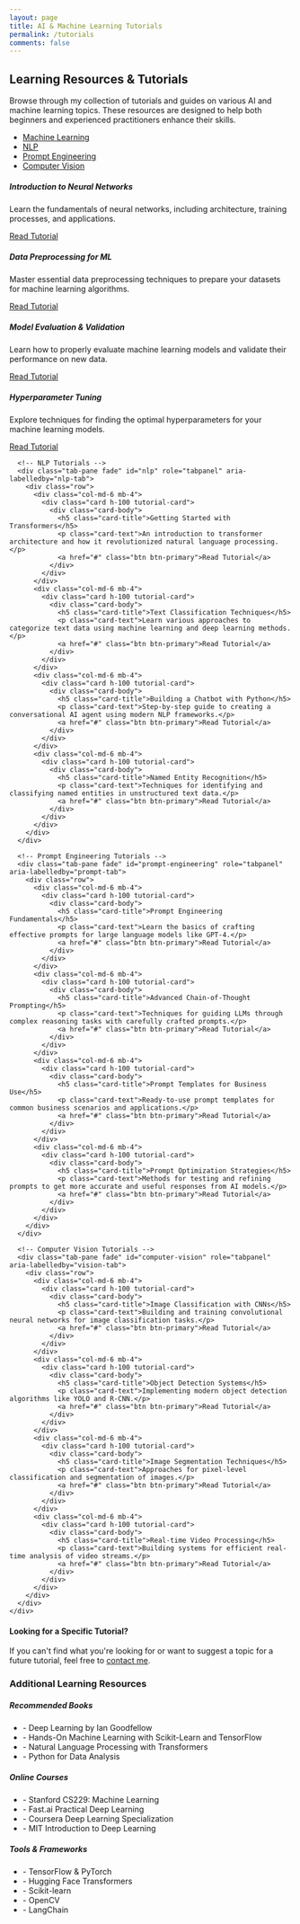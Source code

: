 ```yaml
---
layout: page
title: AI & Machine Learning Tutorials
permalink: /tutorials
comments: false
---
```


<div class="row justify-content-between">
<div class="col-md-12">

<h2>Learning Resources & Tutorials</h2>
<p>Browse through my collection of tutorials and guides on various AI and machine learning topics. These resources are designed to help both beginners and experienced practitioners enhance their skills.</p>

<div class="card mb-5">
  <div class="card-header">
    <ul class="nav nav-tabs card-header-tabs" id="tutorial-tabs" role="tablist">
      <li class="nav-item">
        <a class="nav-link active" id="ml-tab" data-bs-toggle="tab" href="#machine-learning" role="tab" aria-controls="machine-learning" aria-selected="true">Machine Learning</a>
      </li>
      <li class="nav-item">
        <a class="nav-link" id="nlp-tab" data-bs-toggle="tab" href="#nlp" role="tab" aria-controls="nlp" aria-selected="false">NLP</a>
      </li>
      <li class="nav-item">
        <a class="nav-link" id="prompt-tab" data-bs-toggle="tab" href="#prompt-engineering" role="tab" aria-controls="prompt-engineering" aria-selected="false">Prompt Engineering</a>
      </li>
      <li class="nav-item">
        <a class="nav-link" id="vision-tab" data-bs-toggle="tab" href="#computer-vision" role="tab" aria-controls="computer-vision" aria-selected="false">Computer Vision</a>
      </li>
    </ul>
  </div>
  <div class="card-body">
    <div class="tab-content" id="tutorial-tab-content">
      <!-- Machine Learning Tutorials -->
      <div class="tab-pane fade show active" id="machine-learning" role="tabpanel" aria-labelledby="ml-tab">
        <div class="row">
          <div class="col-md-6 mb-4">
            <div class="card h-100 tutorial-card">
              <div class="card-body">
                <h5 class="card-title">Introduction to Neural Networks</h5>
                <p class="card-text">Learn the fundamentals of neural networks, including architecture, training processes, and applications.</p>
                <a href="#" class="btn btn-primary">Read Tutorial</a>
              </div>
            </div>
          </div>
          <div class="col-md-6 mb-4">
            <div class="card h-100 tutorial-card">
              <div class="card-body">
                <h5 class="card-title">Data Preprocessing for ML</h5>
                <p class="card-text">Master essential data preprocessing techniques to prepare your datasets for machine learning algorithms.</p>
                <a href="#" class="btn btn-primary">Read Tutorial</a>
              </div>
            </div>
          </div>
          <div class="col-md-6 mb-4">
            <div class="card h-100 tutorial-card">
              <div class="card-body">
                <h5 class="card-title">Model Evaluation & Validation</h5>
                <p class="card-text">Learn how to properly evaluate machine learning models and validate their performance on new data.</p>
                <a href="#" class="btn btn-primary">Read Tutorial</a>
              </div>
            </div>
          </div>
          <div class="col-md-6 mb-4">
            <div class="card h-100 tutorial-card">
              <div class="card-body">
                <h5 class="card-title">Hyperparameter Tuning</h5>
                <p class="card-text">Explore techniques for finding the optimal hyperparameters for your machine learning models.</p>
                <a href="#" class="btn btn-primary">Read Tutorial</a>
              </div>
            </div>
          </div>
        </div>
      </div>
      
      <!-- NLP Tutorials -->
      <div class="tab-pane fade" id="nlp" role="tabpanel" aria-labelledby="nlp-tab">
        <div class="row">
          <div class="col-md-6 mb-4">
            <div class="card h-100 tutorial-card">
              <div class="card-body">
                <h5 class="card-title">Getting Started with Transformers</h5>
                <p class="card-text">An introduction to transformer architecture and how it revolutionized natural language processing.</p>
                <a href="#" class="btn btn-primary">Read Tutorial</a>
              </div>
            </div>
          </div>
          <div class="col-md-6 mb-4">
            <div class="card h-100 tutorial-card">
              <div class="card-body">
                <h5 class="card-title">Text Classification Techniques</h5>
                <p class="card-text">Learn various approaches to categorize text data using machine learning and deep learning methods.</p>
                <a href="#" class="btn btn-primary">Read Tutorial</a>
              </div>
            </div>
          </div>
          <div class="col-md-6 mb-4">
            <div class="card h-100 tutorial-card">
              <div class="card-body">
                <h5 class="card-title">Building a Chatbot with Python</h5>
                <p class="card-text">Step-by-step guide to creating a conversational AI agent using modern NLP frameworks.</p>
                <a href="#" class="btn btn-primary">Read Tutorial</a>
              </div>
            </div>
          </div>
          <div class="col-md-6 mb-4">
            <div class="card h-100 tutorial-card">
              <div class="card-body">
                <h5 class="card-title">Named Entity Recognition</h5>
                <p class="card-text">Techniques for identifying and classifying named entities in unstructured text data.</p>
                <a href="#" class="btn btn-primary">Read Tutorial</a>
              </div>
            </div>
          </div>
        </div>
      </div>
      
      <!-- Prompt Engineering Tutorials -->
      <div class="tab-pane fade" id="prompt-engineering" role="tabpanel" aria-labelledby="prompt-tab">
        <div class="row">
          <div class="col-md-6 mb-4">
            <div class="card h-100 tutorial-card">
              <div class="card-body">
                <h5 class="card-title">Prompt Engineering Fundamentals</h5>
                <p class="card-text">Learn the basics of crafting effective prompts for large language models like GPT-4.</p>
                <a href="#" class="btn btn-primary">Read Tutorial</a>
              </div>
            </div>
          </div>
          <div class="col-md-6 mb-4">
            <div class="card h-100 tutorial-card">
              <div class="card-body">
                <h5 class="card-title">Advanced Chain-of-Thought Prompting</h5>
                <p class="card-text">Techniques for guiding LLMs through complex reasoning tasks with carefully crafted prompts.</p>
                <a href="#" class="btn btn-primary">Read Tutorial</a>
              </div>
            </div>
          </div>
          <div class="col-md-6 mb-4">
            <div class="card h-100 tutorial-card">
              <div class="card-body">
                <h5 class="card-title">Prompt Templates for Business Use</h5>
                <p class="card-text">Ready-to-use prompt templates for common business scenarios and applications.</p>
                <a href="#" class="btn btn-primary">Read Tutorial</a>
              </div>
            </div>
          </div>
          <div class="col-md-6 mb-4">
            <div class="card h-100 tutorial-card">
              <div class="card-body">
                <h5 class="card-title">Prompt Optimization Strategies</h5>
                <p class="card-text">Methods for testing and refining prompts to get more accurate and useful responses from AI models.</p>
                <a href="#" class="btn btn-primary">Read Tutorial</a>
              </div>
            </div>
          </div>
        </div>
      </div>
      
      <!-- Computer Vision Tutorials -->
      <div class="tab-pane fade" id="computer-vision" role="tabpanel" aria-labelledby="vision-tab">
        <div class="row">
          <div class="col-md-6 mb-4">
            <div class="card h-100 tutorial-card">
              <div class="card-body">
                <h5 class="card-title">Image Classification with CNNs</h5>
                <p class="card-text">Building and training convolutional neural networks for image classification tasks.</p>
                <a href="#" class="btn btn-primary">Read Tutorial</a>
              </div>
            </div>
          </div>
          <div class="col-md-6 mb-4">
            <div class="card h-100 tutorial-card">
              <div class="card-body">
                <h5 class="card-title">Object Detection Systems</h5>
                <p class="card-text">Implementing modern object detection algorithms like YOLO and R-CNN.</p>
                <a href="#" class="btn btn-primary">Read Tutorial</a>
              </div>
            </div>
          </div>
          <div class="col-md-6 mb-4">
            <div class="card h-100 tutorial-card">
              <div class="card-body">
                <h5 class="card-title">Image Segmentation Techniques</h5>
                <p class="card-text">Approaches for pixel-level classification and segmentation of images.</p>
                <a href="#" class="btn btn-primary">Read Tutorial</a>
              </div>
            </div>
          </div>
          <div class="col-md-6 mb-4">
            <div class="card h-100 tutorial-card">
              <div class="card-body">
                <h5 class="card-title">Real-time Video Processing</h5>
                <p class="card-text">Building systems for efficient real-time analysis of video streams.</p>
                <a href="#" class="btn btn-primary">Read Tutorial</a>
              </div>
            </div>
          </div>
        </div>
      </div>
    </div>
  </div>
</div>

<div class="alert alert-info">
  <h4>Looking for a Specific Tutorial?</h4>
  <p>If you can't find what you're looking for or want to suggest a topic for a future tutorial, feel free to <a href="/contact" class="alert-link">contact me</a>.</p>
</div>

<!-- Resources Section -->
<h3 class="mt-5">Additional Learning Resources</h3>
<div class="row mt-4">
  <div class="col-md-4 mb-4">
    <div class="card h-100">
      <div class="card-body">
        <h5 class="card-title">Recommended Books</h5>
        <ul class="list-unstyled">
          <li>- Deep Learning by Ian Goodfellow</li>
          <li>- Hands-On Machine Learning with Scikit-Learn and TensorFlow</li>
          <li>- Natural Language Processing with Transformers</li>
          <li>- Python for Data Analysis</li>
        </ul>
      </div>
    </div>
  </div>
  <div class="col-md-4 mb-4">
    <div class="card h-100">
      <div class="card-body">
        <h5 class="card-title">Online Courses</h5>
        <ul class="list-unstyled">
          <li>- Stanford CS229: Machine Learning</li>
          <li>- Fast.ai Practical Deep Learning</li>
          <li>- Coursera Deep Learning Specialization</li>
          <li>- MIT Introduction to Deep Learning</li>
        </ul>
      </div>
    </div>
  </div>
  <div class="col-md-4 mb-4">
    <div class="card h-100">
      <div class="card-body">
        <h5 class="card-title">Tools & Frameworks</h5>
        <ul class="list-unstyled">
          <li>- TensorFlow & PyTorch</li>
          <li>- Hugging Face Transformers</li>
          <li>- Scikit-learn</li>
          <li>- OpenCV</li>
          <li>- LangChain</li>
        </ul>
      </div>
    </div>
  </div>
</div>

</div>
</div> 